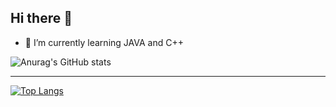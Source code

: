 ## Hi there 👋

<!--
**beinuela/beinuela** is a ✨ _special_ ✨ repository because its `README.md` (this file) appears on your GitHub profile.

Here are some ideas to get you started:

- 🔭 I’m currently working on ...
- 🌱 I’m currently learning ...
- 👯 I’m looking to collaborate on ...
- 🤔 I’m looking for help with ...
- 💬 Ask me about ...
- 📫 How to reach me: ...
- 😄 Pronouns: ...
- ⚡ Fun fact: ...
--> 
- 🌱 I’m currently learning JAVA and C++

![Anurag's GitHub stats](https://github-readme-stats.vercel.app/api?username=beinuela&show_icons=true&theme=radical)
<hr>

[![Top Langs](https://github-readme-stats.vercel.app/api/top-langs/?username=beinuela&layout=compact)](https://github.com/anuraghazra/github-readme-stats)

